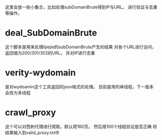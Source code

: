 这里会放一些小集合，比如处理subDomainBrute得到IP与URL。
进行验证与去重等操作。
# deal_SubDomainBrute
这个脚本是用来处理lijiejie的subDomainBrute产生的结果 
对各个URL进行访问，返回值为200/301/302的URL，
并对IP进行去重


# verity-wydomain
是对wydoamin这个工具返回的json格式的处理。
目前是用的单线程，下一版本会改为多线程


# crawl_proxy
这个可以对西刺代理进行爬取，默认爬160页。
然后用100个线程验证是否正确
将结果输入到valid_proxy.txt中

